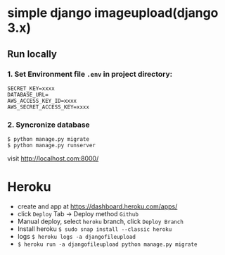 # simple django imageupload(django 3.x)

## Run locally

### 1. Set Environment file `.env` in project directory:

    SECRET_KEY=xxxx
    DATABASE_URL=
    AWS_ACCESS_KEY_ID=xxxx
    AWS_SECRET_ACCESS_KEY=xxxx


### 2. Syncronize database

    $ python manage.py migrate
    $ python manage.py runserver

visit <http://localhost.com:8000/>


# Heroku

+ create and app at https://dashboard.heroku.com/apps/
+ click `Deploy` Tab -> Deploy method `Github`
+ Manual deploy, select `heroku` branch, click `Deploy Branch`
+ Install heroku `$ sudo snap install --classic heroku`
+ logs `$ heroku logs -a djangofileupload` 
+ `$ heroku run -a djangofileupload python manage.py migrate`
